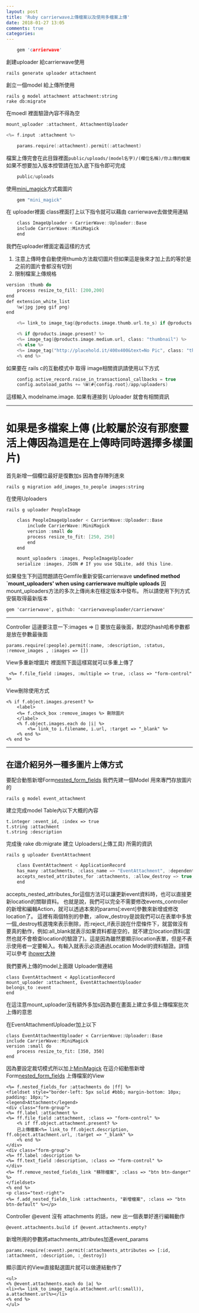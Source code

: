 ```yaml
---
layout: post
title: 'Ruby carrierwave上傳檔案以及使用多檔案上傳'
date: 2018-01-27 13:05
comments: true
categories: 
---
```

```c Gemfile安裝 https://github.com/carrierwaveuploader/carrierwave carrierwave
	gem 'carrierwave'
```
創建uploader 給carrierwave使用

	rails generate uploader attachment

創立一個model 給上傳所使用

	rails g model attachment attachment:string
	rake db:migrate

在moedl 裡面驗證內容不得為空
```c Attachment欄位掛上uploader機制
mount_uploader :attachment, AttachmentUploader
```
```c view 只要寫入以下方式即可 這是使用 simple_form_for
<%= f.input :attachment %>
```
```c Controller
	params.require(:attachment).permit(:attachment)
```
檔案上傳完會在此目錄裡面`public/uploads/(model名字)/(欄位名稱)/你上傳的檔案`
如果不想要加入版本控管請在加入底下指令即可完成
```c .gitignore
	public/uploads
```
使用[mini_magick](https://github.com/minimagick/minimagick)方式裁圖片
```c Gemfile 安裝 https://github.com/minimagick/minimagick mini_magick
	gem "mini_magick"
```
在 uploader裡面 class裡面打上以下指令就可以藉由 carrierwave去做使用連結
```c ImageUploader
	class ImageUploader < CarrierWave::Uploader::Base
	include CarrierWave::MiniMagick
	end
```
我們在uploader裡面定義這樣的方式
1. 注意上傳時會自動使用thumb方法裁切圖片但如果這是後來才加上去的等於是之前的圖片會都沒有切到
2. 限制檔案上傳規格

```c ImageUploader
version :thumb do
	process resize_to_fill: [200,200]
end
def extension_white_list
	%w(jpg jpeg gif png)
end
```
```c 畫面中去呼叫顯示裁切的圖片以及使用圖片做連結 以及加(present?)判斷
	<%= link_to image_tag(@products.image.thumb.url.to_s) if @products.image.present?  %> 
```
```c 也可以使用以下判斷如果找不到圖片會連接到 placeholder網址顯示 No
 	<% if @products.image.present? %>
	<%= image_tag(@products.image.medium.url, class: "thumbnail") %>
	<% else %>
	<%= image_tag("http://placehold.it/400x400&text=No Pic", class: "thumbnail") %>
	<% end %>
```
如果要在 rails c的互動模式中 取得 image相關資訊請使用以下方式
```c config/application.rb
	config.active_record.raise_in_transactional_callbacks = true
	config.autoload_paths += %W(#{config.root}/app/uploaders)
```
這樣輸入 modelname.image. 如果有連接到 Uploader 就會有相關資訊
***
# 如果是多檔案上傳 (比較屬於沒有那麼靈活上傳因為這是在上傳時同時選擇多樣圖片)

首先新增一個欄位最好是復數加s 因為會存陣列進來

	rails g migration add_images_to_people images:string

在使用Uploaders

	rails g uploader PeopleImage

```c 編輯 PeopleImageUploader 
	class PeopleImageUploader < CarrierWave::Uploader::Base
		include CarrierWave::MiniMagick
		version :small do
		process resize_to_fit: [250, 250]
		end
	end
```
```c model裡面新增以下其中	mount_uploaders是復數好讓官方確認這是多重檔案上傳
	mount_uploaders :images, PeopleImageUploader
	serialize :images, JSON # If you use SQLite, add this line.
```
如果發生下列這問題請在Gemfile重新安裝carrierwave
**undefined method `mount_uploaders' when using carrierwave multiple uploads**
因mount_uploaders方法的多次上傳尚未在穩定版本中發布。
所以請使用下列方式安裝取得最新版本

	gem 'carrierwave', github: 'carrierwaveuploader/carrierwave'

***
Controller 這邊要注意一下:images => [] 要放在最後面，默認的hash哈希參數都是放在參數最後面

	params.require(:people).permit(:name, :description, :status, :remove_images , :images => [])

View多重新增圖片 裡面照下面這樣寫就可以多重上傳了

	 <%= f.file_field :images, :multiple => true, :class => "form-control" %>

View刪除使用方式

	<% if f.object.images.present? %>
		<label>
		<%= f.check_box :remove_images %> 刪除圖片
		</label>
		<% f.object.images.each do |i| %>
			<%= link_to i.filename, i.url, :target => "_blank" %>
		<% end %>
	<% end %>
***
## 在這介紹另外一種多圖片上傳方式

要配合動態新增Form[nested_form_fields](https://github.com/ncri/nested_form_fields)
我們先建一個Model 用來專門存放圖片的

	rails g model event_attachment

建立完成model Table內以下大概的內容

	t.integer :event_id, :index => true
	t.string :attachment
	t.string :description

完成後 rake db:migrate
建立 Uploaders(上傳工具) 所需的資訊

	rails g uploader EventAttachment

```c 假設在這的另外一個主Model 是 Event
	class EventAttachment < ApplicationRecord
	has_many :attachments, :class_name => "EventAttachment", :dependent => :destroy
	accepts_nested_attributes_for :attachments, :allow_destroy => true, :reject_if => :all_blank
	end
```
accepts_nested_attributes_for這個方法可以讓更新event資料時，也可以直接更新location的關聯資料。
也就是說，我們可以完全不需要修改events_controller的新增和編輯Action，就可以透過本來的params[:event]參數來新增或修改location了。
這裡有兩個特別的參數，:allow_destroy是說我們可以在表單中多放一個_destroy核選塊來表示刪除，而:reject_if表示說在什麼條件下，就當做沒有要真的動作，例如:all_blank就表示如果資料都是空的，就不建立location資料(當然也就不會檢查location的驗證了)。這是因為雖然要顯示location表單，但是不表示使用者一定要輸入。有輸入就表示必須通過Location Model的資料驗證。詳情可以參考 [ihower大神](https://ihower.tw/rails/restful-practices.html)

我們要再上傳的model上面跟 Uploader做連結

	class EventAttachment < ApplicationRecord
	mount_uploader :attachment, EventAttachmentUploader
	belongs_to :event
	end

在這注意mount_uploader沒有額外多加s因為要在畫面上建立多個上傳檔案批次上傳的意思

在EventAttachmentUploader加上以下

	class EventAttachmentUploader < CarrierWave::Uploader::Base
	include CarrierWave::MiniMagick
	version :small do
		process resize_to_fit: [350, 350]
	end

因為要設定裁切模式所以加上[MiniMagick](https://github.com/minimagick/minimagick)
在這介紹動態新增Form[nested_form_fields](https://github.com/ncri/nested_form_fields)
上傳檔案的View

	<%= f.nested_fields_for :attachments do |ff| %>
	<fieldset style="border-left: 5px solid #bbb; margin-bottom: 10px; padding: 10px;">
	<legend>Attachment</legend>
	<div class="form-group">
	<%= ff.label :attachment %>
	<%= ff.file_field :attachment, :class => "form-control" %>
		<% if ff.object.attachment.present? %>
		已上傳檔案<%= link_to ff.object.description, ff.object.attachment.url, :target => "_blank" %>
		<% end %>
	</div>
	<div class="form-group">
	<%= ff.label :description %>
	<%= ff.text_field :description, :class => "form-control" %>
	</div>
	<%= ff.remove_nested_fields_link "移除檔案", :class => "btn btn-danger" %>
	</fieldset>
	<% end %>
	<p class="text-right">
	<%= f.add_nested_fields_link :attachments, "新增檔案", :class => "btn btn-default" %></p>	

Controller @event 沒有 attachments 的話，new 出一個表單好進行編輯動作

	@event.attachments.build if @event.attachments.empty?

新增所用的參數將attachments_attributes加進event_params

	params.require(:event).permit(:attachments_attributes => [:id, :attachment, :description, :_destroy])

顯示圖片的View直接點選圖片就可以做連結動作了

	<ul>
	<% @event.attachments.each do |a| %>  
	<li><%= link_to image_tag(a.attachment.url(:small)), a.attachment.url%></li>
	<% end %>
	</ul>
